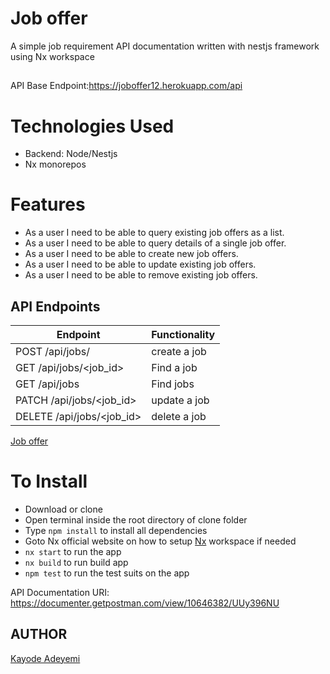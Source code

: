 # Job offer

A simple job requirement API documentation written with nestjs framework using Nx workspace

##

API Base Endpoint:https://joboffer12.herokuapp.com/api

# Technologies Used

- Backend: Node/Nestjs
- Nx monorepos

# Features

- As a user I need to be able to query existing job offers as a list.
- As a user I need to be able to query details of a single job offer.
- As a user I need to be able to create new job offers.
- As a user I need to be able to update existing job offers.
- As a user I need to be able to remove existing job offers.

## API Endpoints

| Endpoint                   | Functionality |
| -------------------------- | ------------- |
| POST /api/jobs/            | create a job  |
| GET /api/jobs/\<job_id>    | Find a job    |
| GET /api/jobs              | Find jobs     |
| PATCH /api/jobs/\<job_id>  | update a job  |
| DELETE /api/jobs/\<job_id> | delete a job  |

[Job offer](https://documenter.getpostman.com/view/10646382/UUy396NU)

# To Install

- Download or clone
- Open terminal inside the root directory of clone folder
- Type `npm install` to install all dependencies
- Goto Nx official website on how to setup [Nx](<(https://nx.dev/l/n/nest/overview)>) workspace if needed
- `nx start` to run the app
- `nx build` to run build app
- `npm test` to run the test suits on the app

API Documentation URI: https://documenter.getpostman.com/view/10646382/UUy396NU

## AUTHOR

[Kayode Adeyemi](https://github.com/karosi12)

